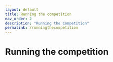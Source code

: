 ```yaml
---
layout: default
title: Running the competition
nav_order: 2
description: "Running the Competition"
permalink: /runningthecompetition
---
```


# Running the competition
